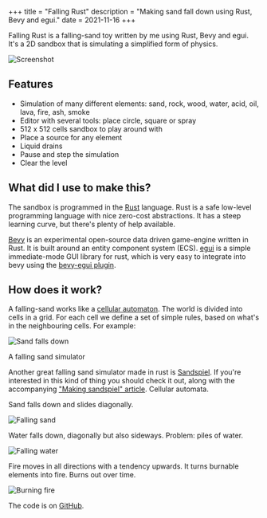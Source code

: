 +++
title = "Falling Rust"
description = "Making sand fall down using Rust, Bevy and egui."
date = 2021-11-16
+++

Falling Rust is a falling-sand toy written by me using Rust, Bevy and egui. It's a 2D sandbox that is simulating a simplified form of physics.

![Screenshot](/falling-rust/screenshot.png)

## Features
- Simulation of many different elements: sand, rock, wood, water, acid, oil, lava, fire, ash, smoke
- Editor with several tools: place circle, square or spray
- 512 x 512 cells sandbox to play around with
- Place a source for any element
- Liquid drains
- Pause and step the simulation
- Clear the level

## What did I use to make this?
The sandbox is programmed in the [Rust](https://www.rust-lang.org/) language. Rust is a safe low-level programming language with nice zero-cost abstractions. It has a steep learning curve, but there's plenty of help available.

[Bevy](https://bevyengine.org/) is an experimental open-source data driven game-engine written in Rust. It is built around an entity component system (ECS). [egui](https://github.com/emilk/egui) is a simple immediate-mode GUI library for rust, which is very easy to integrate into bevy using the [bevy-egui plugin](https://github.com/mvlabat/bevy_egui).

## How does it work?
A falling-sand works like a [cellular automaton](https://en.wikipedia.org/wiki/Cellular_automaton). The world is divided into cells in a grid. For each cell we define a set of simple rules, based on what's in the neighbouring cells. For example:

![Sand falls down](/falling-rust/falling-sand-grid.svg)



A falling sand simulator 

Another great falling sand simulator made in rust is [Sandspiel](https://sandspiel.club). If you're interested in this kind of thing you should check it out, along with the accompanying ["Making sandspiel" article](https://maxbittker.com/making-sandspiel).
Cellular automata.

Sand falls down and slides diagonally.

![Falling sand](/falling-rust/falling-sand.gif)

Water falls down, diagonally but also sideways. Problem: piles of water.

![Falling water](/falling-rust/falling-water.gif)

Fire moves in all directions with a tendency upwards. It turns burnable elements into fire. Burns out over time.

![Burning fire](/falling-rust/burning-fire.gif)

The code is on [GitHub](https://github.com/grunnt/falling-rust).